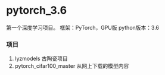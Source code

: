 # pytorch_3.6
第一个深度学习项目。
框架：PyTorch，GPU版
python版本：3.6
### 项目
1. lyzmodels 古陶瓷项目
2. pytorch_cifar100_master 从网上下载的模型内容

